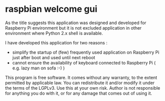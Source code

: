 # raspbian welcome gui

As the title suggests this application was designed and developed for Raspberry Pi environment but it is not excluded application in other environment where Python 2.x shell is available.

I have developed this application for two reasons :

- simplify the startup of (few) frequently used application on Raspberry Pi just after boot and used until next reboot
- cannot ensure the availability of keyboard connected to Raspberry Pi ( e.g. lazy man on sofa :-) )

This program is free software. It comes without any warranty, to the extent permitted by applicable law. You can redistribute  it and/or modify it under the terms of the LGPLv3. Use this at your own risk. Author is not responsible for anything you do with it, or for any damage that comes out of using it.
